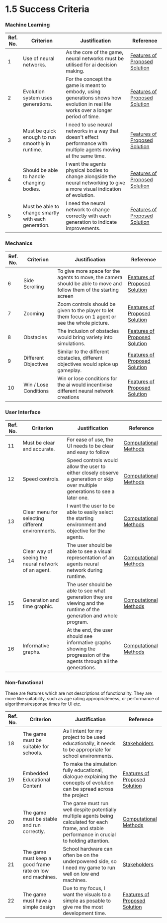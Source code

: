 # 1.5 Success Criteria

### Machine Learning

| Ref. No. | Criterion                                            | Justification                                                                                                                       | Reference                                                                  |
| -------- | ---------------------------------------------------- | ----------------------------------------------------------------------------------------------------------------------------------- | -------------------------------------------------------------------------- |
| 1        | Use of neural networks.                              | As the core of the game, neural networks must be utilised for ai decision making.                                                   | [Features of Proposed Solution](1.4a-features-of-the-proposed-solution.md) |
| 2        | Evolution system uses generations.                   | For the concept the game is meant to embody, using generations shows how evolution in real life works over a longer period of time. | [Features of Proposed Solution](1.4a-features-of-the-proposed-solution.md) |
| 3        | Must be quick enough to run smoothly in runtime.     | I need to use neural networks in a way that doesn't effect performance with multiple agents moving at the same time.                | [Features of Proposed Solution](1.4a-features-of-the-proposed-solution.md) |
| 4        | Should be able to handle changing bodies.            | I want the agents physical bodies to change alongside the neural networking to give a more visual indication of evolution.          | [Features of Proposed Solution](1.4a-features-of-the-proposed-solution.md) |
| 5        | Must be able to change smartly with each generation. | I need the neural network to change correctly with each generation to indicate improvements.                                        | [Features of Proposed Solution](1.4a-features-of-the-proposed-solution.md) |

### Mechanics

| Ref. No. | Criterion             | Justification                                                                                                       | Reference                                                                  |
| -------- | --------------------- | ------------------------------------------------------------------------------------------------------------------- | -------------------------------------------------------------------------- |
| 6        | Side Scrolling        | To give more space for the agents to move, the camera should be able to move and follow them of the starting screen | [Features of Proposed Solution](1.4a-features-of-the-proposed-solution.md) |
| 7        | Zooming               | Zoom controls should be given to the player to let them focus on 1 agent or see the whole picture.                  | [Features of Proposed Solution](1.4a-features-of-the-proposed-solution.md) |
| 8        | Obstacles             | The inclusion of obstacles would bring variety into simulations.                                                    | [Features of Proposed Solution](1.4a-features-of-the-proposed-solution.md) |
| 9        | Different Objectives  | Similar to the different obstacles, different objectives would spice up gameplay.                                   | [Features of Proposed Solution](1.4a-features-of-the-proposed-solution.md) |
| 10       | Win / Lose Conditions | Win or lose conditions for the ai would incentivise different neural network creations                              | [Features of Proposed Solution](1.4a-features-of-the-proposed-solution.md) |

### User Interface

| Ref. No. | Criterion                                           | Justification                                                                                                                    | Reference                                              |
| -------- | --------------------------------------------------- | -------------------------------------------------------------------------------------------------------------------------------- | ------------------------------------------------------ |
| 11       | Must be clear and accurate.                         | For ease of use, the UI needs to be clear and easy to follow                                                                     | [Computational Methods](1.4b-computational-methods.md) |
| 12       | Speed controls.                                     | Speed controls would allow the user to either closely observe a generation or skip over multiple generations to see a later one. | [Computational Methods](1.4b-computational-methods.md) |
| 13       | Clear menu for selecting different environments.    | I want the user to be able to easily select the starting environment and objective for the agents.                               | [Computational Methods](1.4b-computational-methods.md) |
| 14       | Clear way of seeing the neural network of an agent. | The user should be able to see a visual representation of an agents neural network during runtime.                               | [Computational Methods](1.4b-computational-methods.md) |
| 15       | Generation and time graphic.                        | The user should be able to see what generation they are viewing and the runtime of the generation and whole program.             | [Computational Methods](1.4b-computational-methods.md) |
| 16       | Informative graphs.                                 | At the end, the user should see informative graphs showing the progression of the agents through all the generations.            | [Computational Methods](1.4b-computational-methods.md) |

### Non-functional

These are features which are not descriptions of functionality. They are more like suitability, such as age rating appropriateness, or performance of algorithms/response times for UI etc.

| Ref. No. | Criterion                                                 | Justification                                                                                                                                       | Reference                                                                  |
| -------- | --------------------------------------------------------- | --------------------------------------------------------------------------------------------------------------------------------------------------- | -------------------------------------------------------------------------- |
| 18       | The game must be suitable for schools.                    | As I intent for my project to be used educationally, it needs to be appropriate for school environments.                                            | [Stakeholders](1.2-stakeholders.md)                                        |
| 19       | Embedded Educational Content                              | To make the simulation fully educational, dialogue explaining the concepts of evolution can be spread across the project                            | [Features of Proposed Solution](1.4a-features-of-the-proposed-solution.md) |
| 20       | The game must be stable and run correctly.                | The game must run well despite potentially multiple agents being calculated for each frame, and stable performance in crucial to holding attention. | [Computational Methods](1.4b-computational-methods.md)                     |
| 21       | The game must keep a good frame rate on low end machines. | School hardware can often be on the underpowered side, so I need my game to run well on low end machines.                                           | [Stakeholders](1.2-stakeholders.md)                                        |
| 22       | The game must have a simple design                        | Due to my focus, I want the visuals to a simple as posable to give me the most development time.                                                    | [Features of Proposed Solution](1.4a-features-of-the-proposed-solution.md) |

